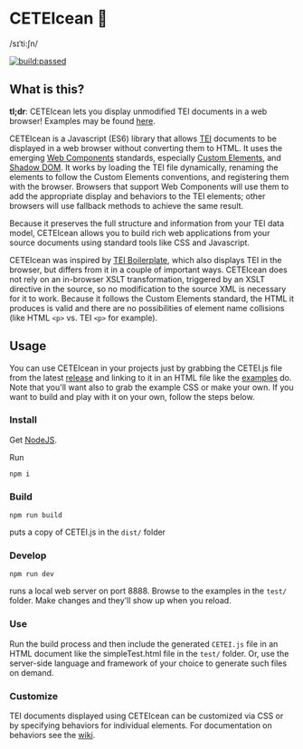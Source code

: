 # CETEIcean 🐳
/sɪˈti:ʃn/

<a href="#" id="status-image-popup" title="build status image" name="status-images" class="open-popup" data-ember-action="1094">
            <img src="https://travis-ci.org/TEIC/CETEIcean.svg" alt="build:passed">
          </a>

## What is this?
**tl;dr**: CETEIcean lets you display unmodified TEI documents in a web browser!
Examples may be found  [here](http://teic.github.io/CETEIcean/).

CETEIcean is a Javascript (ES6) library that allows [TEI](http://tei-c.org)
documents to be displayed in a web browser without converting them to
HTML. It uses the emerging [Web Components](http://webcomponents.org) standards,
especially [Custom Elements](http://w3c.github.io/webcomponents/spec/custom/),
and [Shadow DOM](http://w3c.github.io/webcomponents/spec/shadow/). It works by
loading the TEI file dynamically, renaming the elements to follow the
Custom Elements conventions, and registering them with the browser. Browsers
that support Web Components will use them to add the appropriate display and
behaviors to the TEI elements; other browsers will use fallback methods to
achieve the same result.

Because it preserves the full structure and information from your TEI data model,
CETEIcean allows you to build rich web applications from your source documents
using standard tools like CSS and Javascript.

CETEIcean was inspired by
[TEI Boilerplate](https://github.com/GrantLS/TEI-Boilerplate),
which also displays TEI in the browser, but differs from it in a couple of
important ways. CETEIcean does not rely on an in-browser XSLT transformation, 
triggered by an XSLT directive in the source, so no modification to the source XML is
necessary for it to work. Because it follows the Custom Elements standard, the
HTML it produces is valid and there are no possibilities of element name
collisions (like HTML `<p>` vs. TEI `<p>` for example). 

## Usage

You can use CETEIcean in your projects just by grabbing the CETEI.js file from the latest [release](https://github.com/TEIC/CETEIcean/releases) and linking to it in an HTML file like the [examples](http://teic.github.io/CETEIcean/) do. Note that you'll want also to grab the example CSS or make your own. If you want to build and play with it on your own, follow the steps below.

### Install
Get [NodeJS](https://nodejs.org/).

Run
```
npm i
```

### Build
```
npm run build
```
puts a copy of CETEI.js in the `dist/` folder

### Develop
```
npm run dev
```
runs a local web server on port 8888. Browse to the examples in the `test/`
folder. Make changes and they'll show up when you reload.

### Use
Run the build process and then include the generated `CETEI.js` file in an HTML 
document like the simpleTest.html file in the `test/` folder. Or, use the 
server-side language and framework of your choice to generate such files on demand.

### Customize
TEI documents displayed using CETEIcean can be customized via CSS or by specifying
behaviors for individual elements. For documentation on behaviors see the 
[wiki](https://github.com/TEIC/CETEIcean/wiki/Anatomy-of-a-behaviors-object).
